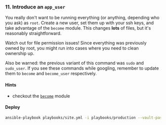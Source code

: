 ### 11. Introduce an `app_user`

You really don't want to be running everything (or anything, depending who you
ask) as `root`. Create a new user, set them up with your ssh keys, and take
advantage of the `become` module. This changes **lots** of files, but it's
reasonably straightforward.

Watch out for file permission issues! Since everything was previously owned
by root, you might run into cases where you need to clean ownership up.

Also be warned: the previous variant of this command was `sudo` and
`sudo_user`. If you see these commands while googling, remember to update them 
to `become` and `become_user` respectively.

#### Hints

- checkout the [`become`][become] module

#### Deploy

```bash
ansible-playbook playbooks/site.yml -i playbooks/production --vault-password-file playbooks/vault_pass -e "git_branch=step-9-plus"
```

[apt]: https://docs.ansible.com/ansible/apt_module.html
[become]: https://docs.ansible.com/ansible/become.html
[authorized_key]: https://docs.ansible.com/ansible/authorized_key_module.html
[copy]: https://docs.ansible.com/ansible/copy_module.html
[failed_when]: https://docs.ansible.com/ansible/playbooks_error_handling.html
[file]: https://docs.ansible.com/ansible/file_module.html
[handler]: https://docs.ansible.com/ansible/glossary.html#term-handlers
[lineinfile]: https://docs.ansible.com/ansible/lineinfile_module.html
[postgresql_db]: https://docs.ansible.com/ansible/postgresql_db_module.html
[postgresql_user]: https://docs.ansible.com/ansible/postgresql_user_module.html
[register]: https://docs.ansible.com/ansible/playbooks_conditionals.html#register-variables
[service]: https://docs.ansible.com/ansible/service_module.html
[ssh-key]: https://help.github.com/articles/generating-an-ssh-key/
[template]: https://docs.ansible.com/ansible/template_module.html
